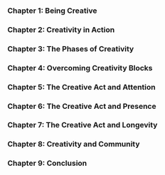 ### Chapter 1: Being Creative

### Chapter 2: Creativity in Action

### Chapter 3: The Phases of Creativity

### Chapter 4: Overcoming Creativity Blocks

### Chapter 5: The Creative Act and Attention

### Chapter 6: The Creative Act and Presence

### Chapter 7: The Creative Act and Longevity

### Chapter 8: Creativity and Community

### Chapter 9: Conclusion
